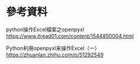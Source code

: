 
# 參考資料
python操作Excel檔案之openpyxl https://www.itread01.com/content/1544850004.html


Python利用openpyxl来操作Excel（一） https://zhuanlan.zhihu.com/p/51292549
